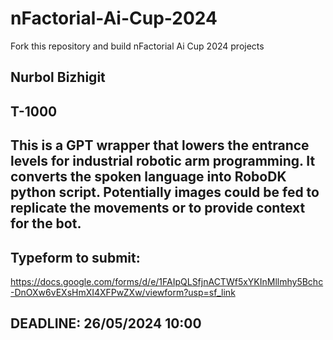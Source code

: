 # nFactorial-Ai-Cup-2024
Fork this repository and build nFactorial Ai Cup 2024 projects 

## Nurbol Bizhigit

## T-1000

## This is a GPT wrapper that lowers the entrance levels for industrial robotic arm programming. It converts the spoken language into RoboDK python script. Potentially images could be fed to replicate the movements or to provide context for the bot. 


## Typeform to submit:
https://docs.google.com/forms/d/e/1FAIpQLSfjnACTWf5xYKInMllmhy5Bchc-DnOXw6vEXsHmXI4XFPwZXw/viewform?usp=sf_link

## DEADLINE: 26/05/2024 10:00

